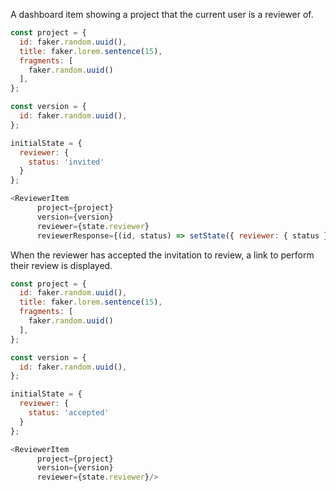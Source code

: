 A dashboard item showing a project that the current user is a reviewer of.

```js
const project = {
  id: faker.random.uuid(),
  title: faker.lorem.sentence(15),
  fragments: [
    faker.random.uuid()
  ],
};

const version = {
  id: faker.random.uuid(),
};

initialState = {
  reviewer: {
    status: 'invited'
  }
};

<ReviewerItem
      project={project}
      version={version}
      reviewer={state.reviewer}
      reviewerResponse={(id, status) => setState({ reviewer: { status }})}/>
```

When the reviewer has accepted the invitation to review, a link to perform their review is displayed.

```js
const project = {
  id: faker.random.uuid(),
  title: faker.lorem.sentence(15),
  fragments: [
    faker.random.uuid()
  ],
};

const version = {
  id: faker.random.uuid(),
};

initialState = {
  reviewer: {
    status: 'accepted'
  }
};

<ReviewerItem
      project={project}
      version={version}
      reviewer={state.reviewer}/>
```
